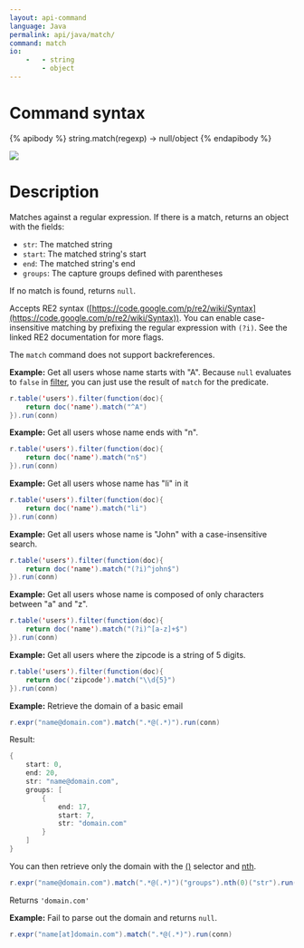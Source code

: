 ```yaml
---
layout: api-command
language: Java
permalink: api/java/match/
command: match
io:
    -   - string
        - object
---
```


# Command syntax #

{% apibody %}
string.match(regexp) &rarr; null/object
{% endapibody %}

<img src="/assets/images/docs/api_illustrations/match.png" class="api_command_illustration" />

# Description #

Matches against a regular expression. If there is a match, returns an object with the fields:

- `str`: The matched string
- `start`: The matched string's start
- `end`: The matched string's end
- `groups`: The capture groups defined with parentheses

If no match is found, returns `null`.

Accepts RE2 syntax
([https://code.google.com/p/re2/wiki/Syntax](https://code.google.com/p/re2/wiki/Syntax)).
You can enable case-insensitive matching by prefixing the regular expression with
`(?i)`. See the linked RE2 documentation for more flags.

The `match` command does not support backreferences.

__Example:__ Get all users whose name starts with "A". Because `null` evaluates to `false` in
[filter](/api/java/filter/), you can just use the result of `match` for the predicate.


```java
r.table('users').filter(function(doc){
    return doc('name').match("^A")
}).run(conn)
```

__Example:__ Get all users whose name ends with "n".

```java
r.table('users').filter(function(doc){
    return doc('name').match("n$")
}).run(conn)
```
__Example:__ Get all users whose name has "li" in it

```java
r.table('users').filter(function(doc){
    return doc('name').match("li")
}).run(conn)
```

__Example:__ Get all users whose name is "John" with a case-insensitive search.

```java
r.table('users').filter(function(doc){
    return doc('name').match("(?i)^john$")
}).run(conn)
```

__Example:__ Get all users whose name is composed of only characters between "a" and "z".

```java
r.table('users').filter(function(doc){
    return doc('name').match("(?i)^[a-z]+$")
}).run(conn)
```

__Example:__ Get all users where the zipcode is a string of 5 digits.

```java
r.table('users').filter(function(doc){
    return doc('zipcode').match("\\d{5}")
}).run(conn)
```


__Example:__ Retrieve the domain of a basic email

```java
r.expr("name@domain.com").match(".*@(.*)").run(conn)
```

Result:

```java
{
    start: 0,
    end: 20,
    str: "name@domain.com",
    groups: [
        {
            end: 17,
            start: 7,
            str: "domain.com"
        }
    ]
}
```

You can then retrieve only the domain with the [\(\)](/api/java/get_field) selector and [nth](/api/java/nth).

```java
r.expr("name@domain.com").match(".*@(.*)")("groups").nth(0)("str").run(conn)
```

Returns `'domain.com'`


__Example:__ Fail to parse out the domain and returns `null`.

```java
r.expr("name[at]domain.com").match(".*@(.*)").run(conn)
```
